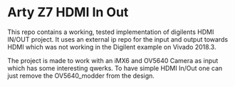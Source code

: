 # Arty Z7 HDMI In Out

This repo contains a working, tested implementation of digilents HDMI IN/OUT project. It uses an external ip repo for the input and output towards HDMI which was not working in the Digilent example on Vivado 2018.3.

The project is made to work with an iMX6 and OV5640 Camera as input which has some interesting qwerks. To have simple HDMI In/Out one can just remove the OV5640_modder from the design.
